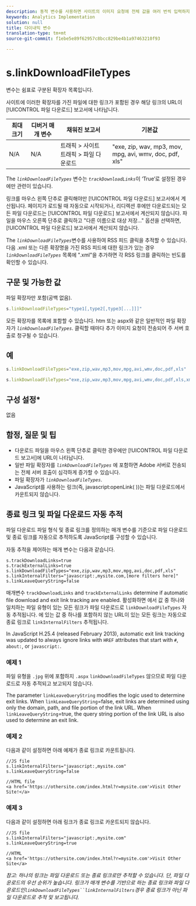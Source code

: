 ```yaml
---
description: 동적 변수를 사용하면 사이트의 이미지 요청에 전체 값을 여러 번씩 입력하지 않고도 한 변수에서 다른 변수로 값을 복사할 수 있습니다.
keywords: Analytics Implementation
solution: null
title: 다이내믹 변수
translation-type: tm+mt
source-git-commit: f1ebe5e89f62957c8bcc829be4b1a97463210f93

---
```



# s.linkDownloadFileTypes

 변수는 쉼표로 구분된 확장자 목록입니다.

사이트에 이러한 확장자를 가진 파일에 대한 링크가 포함된 경우 해당 링크의 URL이 [!UICONTROL 파일 다운로드] 보고서에 나타납니다.

| 최대 크기 | 디버거 매개 변수 | 채워진 보고서 | 기본값 |
|--- |--- |--- |--- |
| N/A | N/A | 트래픽 &gt; 사이트 트래픽 &gt; 파일 다운로드 | "exe, zip, wav, mp3, mov, mpg, avi, wmv, doc, pdf, xls" |

The *`linkDownloadFileTypes`* 변수는 *`trackDownloadLinks`*&#x200B;이 ‘True’로 설정된 경우에만 관련이 있습니다.

링크를 마우스 왼쪽 단추로 클릭해야만 [!UICONTROL 파일 다운로드] 보고서에서 계산됩니다. 페이지가 로드될 때 자동으로 시작되거나, 리디렉션 후에만 다운로드되는 모든 파일 다운로드는 [!UICONTROL 파일 다운로드] 보고서에서 계산되지 않습니다. 파일을 마우스 오른쪽 단추로 클릭하고 "다른 이름으로 대상 저장..." 옵션을 선택하면, [!UICONTROL 파일 다운로드] 보고서에서 계산되지 않습니다.

The *`linkDownloadFileTypes`*&#x200B;변수를 사용하여 RSS 피드 클릭을 추적할 수 있습니다. 다음 .xml 또는 다른 확장명을 가진 RSS 피드에 대한 링크가 있는 경우 *`linkDownloadFileTypes`* 목록에 ".xml"을 추가하면 각 RSS 링크를 클릭하는 빈도를 확인할 수 있습니다.

## 구문 및 가능한 값

파일 확장자만 포함(공백 없음).

```js
s.linkDownloadFileTypes="type1[,type2[,type3[...]]]"
```

모든 확장자를 목록에 포함할 수 있습니다. htm 또는 aspx와 같은 일반적인 파일 확장자가 *`linkDownloadFileTypes`*. 클릭할 때마다 추가 이미지 요청이 전송되어 주 서버 호출로 청구될 수 있습니다.

## 예

```js
s.linkDownloadFileTypes="exe,zip,wav,mp3,mov,mpg,avi,wmv,doc,pdf,xls"
```

```js
s.linkDownloadFileTypes="exe,zip,wav,mp3,mov,mpg,avi,wmv,doc,pdf,xls,xml"
```

## 구성 설정*

없음

## 함정, 질문 및 팁

* 다운로드 파일을 마우스 왼쪽 단추로 클릭한 경우에만 [!UICONTROL 파일 다운로드 보고서]에 URL이 나타납니다.
* 일반 파일 확장자를 *`linkDownloadFileTypes`* 에 포함하면 Adobe 서버로 전송되는 전체 서버 호출이 심각하게 증가할 수 있습니다.
* 파일 확장자가 *`linkDownloadFileTypes`*.
* JavaScript를 사용하는 링크(즉, javascript:openLink( ))는 파일 다운로드에서 카운트되지 않습니다.

## 종료 링크 및 파일 다운로드 자동 추적

파일 다운로드 파일 형식 및 종료 링크를 정의하는 매개 변수를 기준으로 파일 다운로드 및 종료 링크를 자동으로 추적하도록 JavaScript를 구성할 수 있습니다.

자동 추적을 제어하는 매개 변수는 다음과 같습니다.

```
s.trackDownloadLinks=true 
s.trackExternalLinks=true 
s.linkDownloadFileTypes="exe,zip,wav,mp3,mov,mpg,avi,doc,pdf,xls" 
s.linkInternalFilters="javascript:,mysite.com,[more filters here]" 
s.linkLeaveQueryString=false 
```

매개변수 `trackDownloadLinks` and `trackExternalLinks` determine if automatic file download and exit link tracking are enabled. 활성화하면 에서 값 중 하나와 일치하는 파일 유형이 있는 모든 링크가 파일 다운로드로 `linkDownloadFileTypes` 자동 추적됩니다. 에 있는 값 중 하나를 포함하지 않는 URL이 있는 모든 링크는 자동으로 종료 링크로 `linkInternalFilters` 추적됩니다.

In JavaScript H.25.4 (released February 2013), automatic exit link tracking was updated to always ignore links with `HREF` attributes that start with `#`, `about:`, or `javascript:`.

### 예제 1

파일 유형을 `.jpg` 위에 포함하지 `.aspx` `linkDownloadFileTypes` 않으므로 파일 다운로드로 자동 추적되고 보고되지 않습니다.

The parameter `linkLeaveQueryString` modifies the logic used to determine exit links. When `linkLeaveQueryString`=false, exit links are determined using only the domain, path, and file portion of the link URL. When `linkLeaveQueryString`=true, the query string portion of the link URL is also used to determine an exit link.

### 예제 2

다음과 같이 설정하면 아래 예제가 종료 링크로 카운트됩니다.

```
//JS file  
s.linkInternalFilters="javascript:,mysite.com" 
s.linkLeaveQueryString=false 
 
//HTML file 
<a href='https://othersite.com/index.html?r=mysite.com'>Visit Other Site!</a> 
```

### 예제 3

다음과 같이 설정하면 아래 링크가 종료 링크로 카운트되지 않습니다.

```
//JS file  
s.linkInternalFilters="javascript:,mysite.com" 
s.linkLeaveQueryString=true 
 
//HTML  
<a href='https://othersite.com/index.html?r=mysite.com'>Visit Other Site</a> 
```

*참고: 하나의 링크는 파일 다운로드 또는 종료 링크로만 추적할 수 있습니다. 단, 파일 다운로드의 우선 순위가 높습니다. 링크가 매개 변수를 기반으로 하는 종료 링크와 파일 다운로드인`linkDownloadFileTypes``linkInternalFilters`경우 종료 링크가 아닌 파일 다운로드로 추적 및 보고됩니다.*